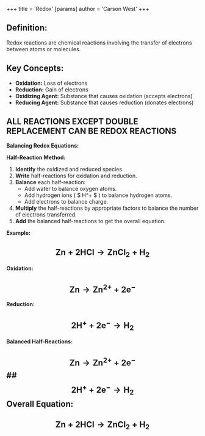 +++
 title = 'Redox'
[params]
	author = 'Carson West'
+++

## **Definition:**
Redox reactions are chemical reactions involving the transfer of electrons between atoms or molecules.

## **Key Concepts:**
* **Oxidation:** Loss of electrons
* **Reduction:** Gain of electrons
* **Oxidizing Agent:** Substance that causes oxidation (accepts electrons)
* **Reducing Agent:** Substance that causes reduction (donates electrons)

## **ALL REACTIONS EXCEPT DOUBLE REPLACEMENT CAN BE REDOX REACTIONS**

**Balancing Redox Equations:**

**Half-Reaction Method:**
1. **Identify** the oxidized and reduced species.
2. **Write** half-reactions for oxidation and reduction.
3. **Balance** each half-reaction:
	 * Add water to balance oxygen atoms.
	 * Add hydrogen ions ( $ H^+ $ ) to balance hydrogen atoms.
	 * Add electrons to balance charge.
1. **Multiply** the half-reactions by appropriate factors to balance the number of electrons transferred.
2. **Add** the balanced half-reactions to get the overall equation.

**Example:**

##  $$  \text{Zn} + \text{2HCl} \rightarrow \text{ZnCl}_2 + \text{H}_2  $$  
**Oxidation:**  
##  $$ \text{Zn} \rightarrow \text{Zn}^{2+} + 2\text{e}^- $$  
**Reduction:** 
##  $$  2\text{H}^+ + 2\text{e}^- \rightarrow \text{H}_2 $$  
**Balanced Half-Reactions:**
##  $$  \text{Zn} \rightarrow \text{Zn}^{2+} + 2\text{e}^- $$  ##  $$  2\text{H}^+ + 2\text{e}^- \rightarrow \text{H}_2 $$  **Overall Equation:**
##  $$  \text{Zn} + 2\text{HCl} \rightarrow \text{ZnCl}_2 + \text{H}_2 $$  